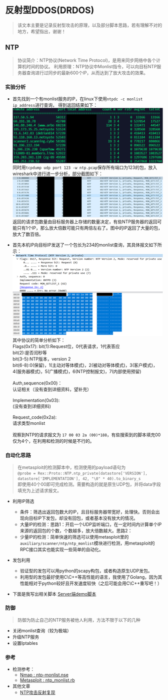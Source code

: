 # 反射型DDOS(DRDOS)

>该文本主要是记录反射型攻击的原理，以及部分脚本思路，若有理解不对的地方，希望指出，谢谢！

## NTP

> 协议简介：NTP协议(Network Time Protocol)，是用来同步网络中各个计算机时间的协议。
> 利用原理：NTP协议中Monlist指令，可以向目标NTP服务器查询进行过同步的最新600个IP，从而达到了放大攻击的效果。

### 实验分析

- 首先找到一个有monlist服务的IP，在linux下使用`ntpdc -c monlist ip_address`进行查询， 得到返回结果如下：  
![Image text](img/ntp/ntp_monlist_query.png)  
同时用`tcpdump udp port 123 -w ntp.pcap`保存所有端口为123的包，放入wireshark中进行进一步分析，部分截图如下：  
![Image text](img/ntp/ntp_wireshark.png)  
返回的请求包数量由目标服务器上存储的数量决定，有些NTP服务器的返回可能只有1个IP，那么放大倍数可能只有两倍左右了。图中的IP返回了大量的包，放大了数百倍。

- 首先本机IP向目标IP发送了一个包长为234的monlist查询，其具体报文如下所示：
![Image text](img/ntp/ntp_sendpack.png)
其中协议的简单分析如下：  
Flags(0x17):
bit(1):Request位，0代表请求，1代表答应  
bit(2):是否闰秒等  
bit(3-5):NTP版本，version 2  
bit(6-8):0(保留)，1(主动对等体模式)，2(被动对等体模式)，3(客户模式)，4(服务器模式)，5(广播模式)，6(NTP控制报文)，7(内部使用预留)  
<br />Auth,sequence(0x00)：  
认证相关（没有查到详细资料，望补充）  
<br />Implementation(0x03):  
(没有查到详细资料)  
<br />Request_code(0x2a):  
请求类型monlist  
<br />观察到NTP的请求报文为 `17 00 03 2a (00)*188`，有些搜索到的脚本填充00仅为4个，在利用和检测的时候是不行的。

### 自动化思路

>在metasploit的检测脚本中，检测使用的payload语句为  
`@probe = Rex::Proto::NTP.ntp_private(datastore['VERSION'], datastore['IMPLEMENTATION'], 42, "\0" * 40).to_binary_s`  
即使用40个00即可完成检测。需要构造的就是原生UDP包，并将data字段填充为上述请求报文。

- 利用IP筛选
  - 条件：筛选出返回包数大的IP，且目标服务器带宽好，处理快。否则会出现向目标IP下发包，却没有回包，或者基本没有放大的情况。
  - 大量IP的检测：思路1：开启一个UDP监听端口，在一定时间内计算单个IP来源的返回包的个数，个数越多，放大倍数越大。思路2：
  - 少量IP的检测：简单快速的筛选可以使用metasploit里的`auxiliary/scanner/ntp/ntp_monlist`模块进行检测，用metasploit的RPC接口其实也能实现一些简单的自动化。
- 发包利用
  - 验证型的发包可以用python的scapy构包，或者构造原生UDP发包。
  - 利用型的发包最好使用C\C++等高性能的语言，我使用了Golang，因为其性能相对于python较好且开发速度较快（之后可能会用C\C++重写吧！）

- 下面是我写出相关脚本
    [Server端demo脚本]("../scripts/server.py")

### 防御

> 防御为防止自己的NTP服务被他人利用，方法不限于以下的几种

- 关闭monlist查询（较为极端）
- 升级NTP服务
- 设置Iptables

### 参考

- 检测参考：
  - [Nmap : ntp-monlist.nse](https://svn.nmap.org/nmap/scripts/ntp-monlist.nse)
  - [Metasploit : ntp_monlist.rb](https://github.com/rapid7/metasploit-framework/blob/master/modules/auxiliary/scanner/ntp/ntp_monlist.rb)
- 其他文章
  - [NTP攻击反射复现](https://www.freebuf.com/articles/network/129288.html)
